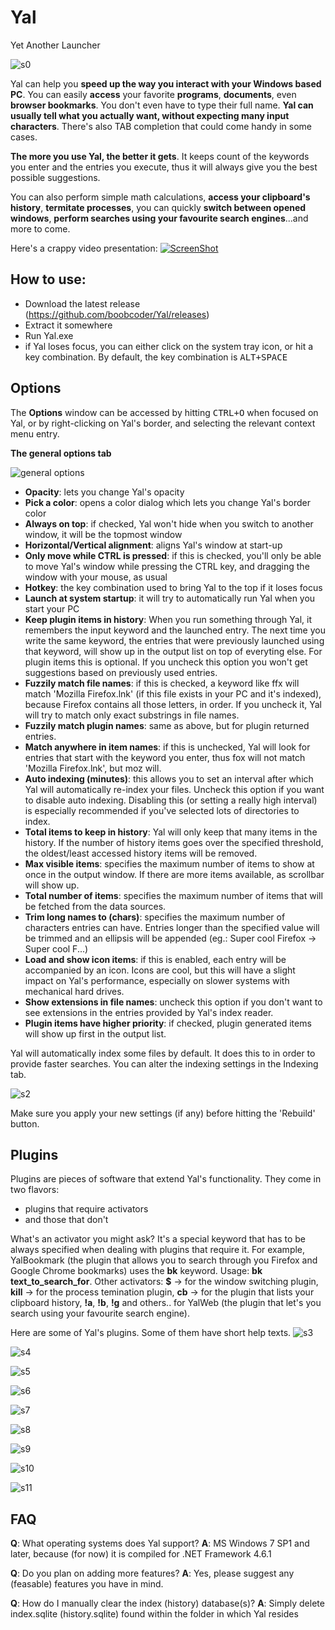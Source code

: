 # Yal
Yet Another Launcher

![s0](http://i.imgur.com/XmhkR0x.png)

Yal can help you **speed up the way you interact with your Windows based PC**.
You can easily **access** your favorite **programs**, **documents**, even **browser bookmarks**.
You don't even have to type their full name. **Yal can usually tell what you actually want, 
without expecting many input characters**. There's also TAB completion that could come handy in some cases.

**The more you use Yal, the better it gets**. It keeps count of the keywords you enter and the entries you
execute, thus it will always give you the best possible suggestions. 

You can also perform simple math calculations, **access your clipboard's history**, **termitate processes**, you can quickly **switch between opened windows**, **perform searches using your favourite search engines**...and more to come.

Here's a crappy video presentation:
[![ScreenShot](http://i.imgur.com/o7cmOwv.png)](https://vimeo.com/185518455)


How to use:
-----------
* Download the latest release (https://github.com/boobcoder/Yal/releases)
* Extract it somewhere
* Run Yal.exe
* if Yal loses focus, you can either click on the system tray icon, or hit a key combination. By default,
the key combination is <kbd>ALT+SPACE</kbd>


Options
-------
The **Options** window can be accessed by hitting <kbd>CTRL+O</kbd> when focused on Yal, or by right-clicking
on Yal's border, and selecting the relevant context menu entry.


**The general options tab**

![general options](http://i.imgur.com/cGIYr10.png)

* **Opacity**: lets you change Yal's opacity
* **Pick a color**: opens a color dialog which lets you change Yal's border color
* **Always on top**: if checked, Yal won't hide when you switch to another window, it will be the topmost window
* **Horizontal/Vertical alignment**: aligns Yal's window at start-up
* **Only move while CTRL is pressed**: if this is checked, you'll only be able to move Yal's window while pressing the CTRL key, and dragging the window with your mouse, as usual
* **Hotkey**: the key combination used to bring Yal to the top if it loses focus
* **Launch at system startup**: it will try to automatically run Yal when you start your PC
* **Keep plugin items in history**: When you run something through Yal, it remembers the input keyword and the launched entry. The next time you write the same keyword, the entries that were previously launched using that keyword, will show up in the output list on top of everyting else. For plugin items this is optional. If you uncheck this option you won't get suggestions based on previously used entries.
* **Fuzzily match file names**: if this is checked, a keyword like ffx will match 'Mozilla Firefox.lnk' (if this file exists in your PC and it's indexed), because Firefox contains all those letters, in order. If you uncheck it, Yal will try to match only exact substrings in file names.
* **Fuzzily match plugin names**: same as above, but for plugin returned entries.
* **Match anywhere in item names**: if this is unchecked, Yal will look for entries that start with the keyword you enter, thus fox will not match 'Mozilla Firefox.lnk', but moz will.
* **Auto indexing (minutes)**: this allows you to set an interval after which Yal will automatically re-index your files. Uncheck this option if you want to disable auto indexing. Disabling this (or setting a really high interval) is especially recommended if you've selected lots of directories to index.
* **Total items to keep in history**: Yal will only keep that many items in the history. If the number of history items goes over the specified threshold, the oldest/least accessed history items will be removed.
* **Max visible items**: specifies the maximum number of items to show at once in the output window. If there are more items available, as scrollbar will show up.
* **Total number of items**: specifies the maximum number of items that will be fetched from the data sources.
* **Trim long names to (chars)**: specifies the maximum number of characters entries can have. Entries longer than the specified value will be trimmed and an ellipsis will be appended (eg.: Super cool Firefox -> Super cool F...)
* **Load and show icon items**: if this is enabled, each entry will be accompanied by an icon. Icons are cool, but this will have a slight impact on Yal's performance, especially on slower systems with mechanical hard drives.
* **Show extensions in file names**: uncheck this option if you don't want to see extensions in the entries provided by Yal's index reader.
* **Plugin items have higher priority**: if checked, plugin generated items will show up first in the output list.

Yal will automatically index some files by default. It does this to in order to provide faster searches.
You can alter the indexing settings in the Indexing tab.

![s2](http://i.imgur.com/ZEAb9wZ.png)

Make sure you apply your new settings (if any) before hitting the 'Rebuild' button.

Plugins
-------
Plugins are pieces of software that extend Yal's functionality. 
They come in two flavors: 
* plugins that require activators
* and those that don't

What's an activator you might ask? It's a special
keyword that has to be always specified when dealing with plugins that require it.
For example, YalBookmark (the plugin that allows you to search through you Firefox and Google Chrome bookmarks) uses the **bk** keyword. Usage: **bk text_to_search_for**.
Other activators: **$** -> for the window switching plugin, **kill** -> for the process temination plugin, **cb** -> for the plugin that lists your clipboard history, **!a**, **!b**, **!g** and others.. for YalWeb (the plugin that let's you search using your favourite search engine).

Here are some of Yal's plugins. Some of them have short help texts.
![s3](http://i.imgur.com/RhpqfGd.png)

![s4](http://i.imgur.com/iMKVb0E.png)

![s5](http://i.imgur.com/tJJLjBH.png)

![s6](http://i.imgur.com/wbkzEbv.png)

![s7](http://i.imgur.com/wBUJtJw.png)

![s8](http://i.imgur.com/IfM1Ndd.png)

![s9](http://i.imgur.com/yOlUaEd.png)

![s10](http://i.imgur.com/wHXC5LC.png)

![s11](http://i.imgur.com/KQ7Gu8C.png)

FAQ
---
**Q**: What operating systems does Yal support?
**A**: MS Windows 7 SP1 and later, because (for now) it is compiled for .NET Framework 4.6.1

**Q**: Do you plan on adding more features?
**A**: Yes, please suggest any (feasable) features you have in mind.

**Q**: How do I manually clear the index (history) database(s)?
**A**: Simply delete index.sqlite (history.sqlite) found within the folder in which Yal resides
